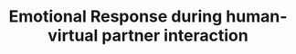 ---
layout: publications
title: Emotional Response during human-virtual partner interaction
authors: Mengsen Zhang, Guillaume Dumas, J.A. Scott Kelso, Emmanuelle Tognoli
publication: Society for Neuroscience, Washington, D.C., USA
year: 2014
link: https://www.extrospection.eu/pubs/emotional-response-during-human-virtual-partner-interaction/
type: Poster/Conference # Journal Paper, Preprint, Book/Chapter, Comment, Poster/Conference
category: Experimental # Opinion/Perspectives, Review, Computational, Social Cognitive and Affective Neuroscience, Experimental
filename: 2014.11.24_M.Zhang #YYYY_F.Author
---